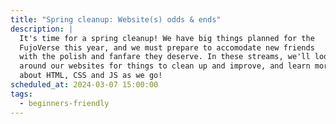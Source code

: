 ```yaml
---
title: "Spring cleanup: Website(s) odds & ends"
description: |
  It's time for a spring cleanup! We have big things planned for the
  FujoVerse this year, and we must prepare to accomodate new friends
  with the polish and fanfare they deserve. In these streams, we'll look
  around our websites for things to clean up and improve, and learn more 
  about HTML, CSS and JS as we go!
scheduled_at: 2024-03-07 15:00:00
tags:
  - beginners-friendly
---
```

